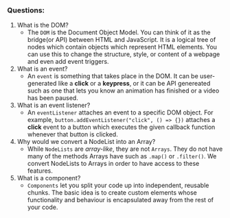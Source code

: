 ### Questions:
1. What is the DOM?
   * The `DOM` is the Document Object Model. You can think of it as the bridge(or API) between HTML and JavaScript. It is a logical tree of nodes which contain objects which represent HTML elements. You can use this to change the structure, style, or content of a webpage and even add event triggers.
2. What is an event?
   * An `event` is something that takes place in the DOM. It can be user-generated like a **click** or a **keypress**, or it can be API genereated such as one that lets you know an animation has finished or a video has been paused.
3. What is an event listener?
   * An `eventListener` attaches an event to a specific DOM object. For example, `button.addEventListener("click", () => {})` attaches a **click** event to a button which executes the given callback function whenever that button is clicked.
4. Why would we convert a NodeList into an Array?
   * While `NodeLists` are *array-like*, they are not `Arrays`. They do not have many of the methods Arrays have such as `.map()` or `.filter()`. We convert NodeLists to Arrays in order to have access to these features.
5. What is a component?
   * `Components` let you split your code up into independent, reusable chunks. The basic idea is to create custom elements whose functionality and behaviour is encapsulated away from the rest of your code.
